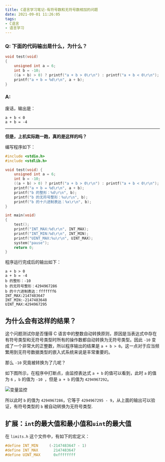 ```yaml
---
title: C语言学习笔记-有符号数和无符号数相加的问题
date: 2021-09-01 11:26:05
tags: 
- C语言
- 语言学习
---
```


### Q: 下面的代码输出是什么，为什么？ 

```C
void test(void)
{
    unsigned int a = 6;
    int b = -10;
    ((a + b) > 0) ? printf("a + b > 0\r\n") : printf("a + b < 0\r\n");
    printf("a + b = %d\r\n", a + b);
}
```

### A: 

废话，输出是：

```
a + b < 0
a + b = -4
```

---

**但是，上机实际跑一跑，真的是这样的吗？**

<!-- more -->

编写程序如下：

```C
#include <stdio.h>
#include <stdlib.h>

void test(void) {
    unsigned int a = 6;
    int b = -10;
    ((a + b) > 0) ? printf("a + b > 0\r\n") : printf("a + b < 0\r\n");
    printf("a + b = %d\r\n", a + b);
    printf("b 的整形：%d\r\n", b);
    printf("b 的无符号整形：%u\r\n", b);
    printf("b 的十六进制表达：%x\r\n", b);
}

int main(void) 
{
    test();
    printf("INT_MAX:%d\r\n", INT_MAX);
    printf("INT_MIN:%d\r\n", INT_MIN);
    printf("UINT_MAX:%u\r\n", UINT_MAX);
    system("pause");
    return 0;
}
```

程序运行完成后的输出如下：

```
a + b > 0
a + b = -4
b 的整形：-10
b 的无符号整形：4294967286
b 的十六进制表达：fffffff6
INT_MAX:2147483647
INT_MIN:-2147483648
UINT_MAX:4294967295
```

## 为什么会有这样的结果？

这个问题测试你是否懂得 C 语言中的整数自动转换原则，原因是当表达式中存在有符号类型和无符号类型时所有的操作数都自动转换为无符号类型。因此 `-10` 变成了一个非常大的正整数，所以程序输出的结果是 `a + b > 0`。这一点对于应当频繁用到无符号数据类型的嵌入式系统来说是丰常重要的。

那么 `-10` 究竟被转换为了几呢？

如下图所示，在程序中打断点，由监控表达式 `a + b` 的值可以看到，此时 `a` 的值为 `6` ，`b` 的值为 `-10 `，但是 `a + b` 的值为 `4294967292`。

![变量监控](https://gitee.com/babbittry321/blogImages/raw/master/img/uint%20add%20int.png)

所以此时 `b` 的值为 `4294967286`，它等于 `4294967295 - 9`，从上面的输出可以验证，有符号类型的 `b` 被自动转换为无符号类型.

## 扩展：`int`的最大值和最小值和`uint`的最大值

在 `limits.h` 这个文件中，有如下的宏定义：

```C
#define INT_MIN     (-2147483647 - 1)
#define INT_MAX       2147483647
#define UINT_MAX      0xffffffff
```

